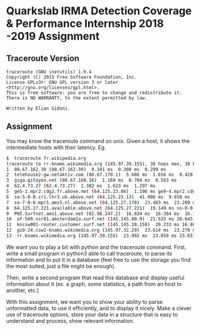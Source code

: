 # Quarkslab IRMA Detection Coverage & Performance Internship 2018 -2019 Assignment

## Traceroute Version
```
traceroute (GNU inetutils) 1.9.4
Copyright (C) 2015 Free Software Foundation, Inc.
License GPLv3+: GNU GPL version 3 or later <http://gnu.org/licenses/gpl.html>.
This is free software: you are free to change and redistribute it.
There is NO WARRANTY, to the extent permitted by law.

Written by Elian Gidoni.
```

## Assignment

You may know the traceroute command on unix. Given a host, it shows the intermediate hosts with their latency. Eg.

```sh
$  traceroute fr.wikipedia.org
traceroute to rr.knams.wikimedia.org (145.97.39.155), 30 hops max, 38 byte packets
1  80.67.162.30 (80.67.162.30)  0.341 ms  0.300 ms  0.299 ms
2  telehouse2-gw.netaktiv.com (80.67.170.1)  5.686 ms  1.656 ms  0.428 ms
3  giga.gitoyen.net (80.67.168.16)  1.169 ms  0.704 ms  0.563 ms
4  62.4.73.27 (62.4.73.27)  2.382 ms  1.623 ms  1.297 ms
5  ge5-2.mpr2.cdg2.fr.above.net (64.125.23.86)  1.196 ms ge9-4.mpr2.cdg2.fr.above.net (64.125.23.102)  1.290 ms ge5-1.mpr2.cdg2.fr.above.net (64.125.23.82)  30.297 ms
6  so-5-0-0.cr1.lhr3.uk.above.net (64.125.23.13)  41.900 ms  9.658 ms  9.118 ms
7  so-7-0-0.mpr1.ams5.nl.above.net (64.125.27.178)  23.403 ms  23.209 ms  23.703 ms
8  64.125.27.221.available.above.net (64.125.27.221)  19.149 ms so-0-0-0.mpr3.ams1.nl.above.net (64.125.27.181)  19.378 ms 64.125.27.221.available.above.net (64.125.27.221)  20.017 ms
9  PNI.Surfnet.ams1.above.net (82.98.247.2)  16.834 ms  16.384 ms  16.129 ms
10  af-500.xsr01.amsterdam1a.surf.net (145.145.80.9)  21.525 ms 20.645 ms  24.101 ms
11  kncsw001-router.customer.surf.net (145.145.18.158)  20.233 ms 16.868 ms  19.568 ms
12  gi0-24.csw2-knams.wikimedia.org (145.97.32.29)  23.614 ms  23.270 ms  23.574 ms
13  rr.knams.wikimedia.org (145.97.39.155)  23.992 ms  23.050 ms 23.657 ms
```

We want you to play a bit with python and the traceroute command. First, write a small program in python3 able to call traceroute, to parse its information and to put it in a database (feel free to use the storage you find the most suited, just a file might be enough).

Then, write a second program that read this database and display useful information about it (ex. a graph, some statistics, a path from an host to another, etc.)

With this assignment, we want you to show your ability to parse unformatted data, to use it efficiently, and to display it nicely. Make a clever use of traceroute options, store your data in a structure that is easy to understand and process, show relevant information.
